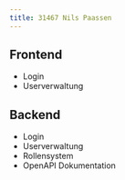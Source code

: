 ```yaml
---
title: 31467 Nils Paassen
---
```


## Frontend
- Login
- Userverwaltung

## Backend
- Login
- Userverwaltung
- Rollensystem
- OpenAPI Dokumentation